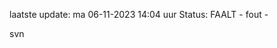 laatste update: 
ma 06-11-2023 14:04   uur 
Status: FAALT - fout - 
<div class="service R">svn</div>